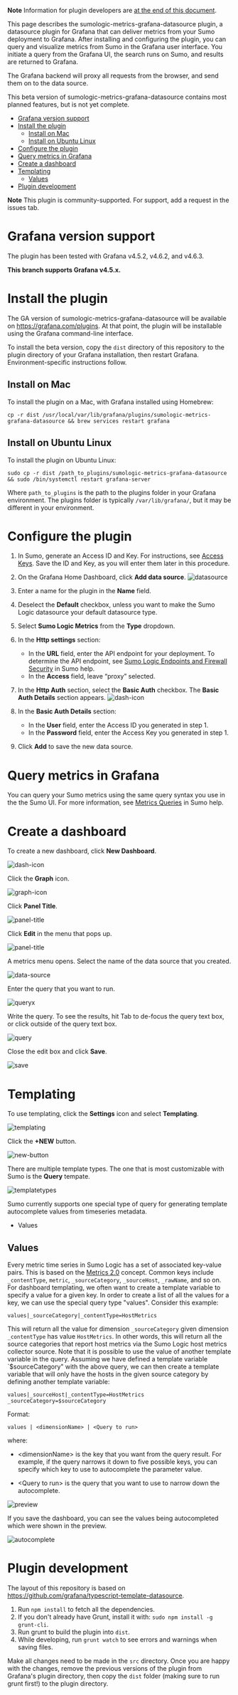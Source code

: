 **Note** Information for plugin developers are [at the end of this document](#plugin-development).

This page describes the sumologic-metrics-grafana-datasource plugin, a datasource plugin for Grafana that can deliver metrics from your Sumo deployment to Grafana. After installing and configuring the plugin, you can query and visualize metrics from Sumo in the Grafana user interface. You initiate a query from the Grafana UI, the search runs on Sumo, and results are returned to Grafana.

The Grafana backend will proxy all requests from the browser, and send them on to the data source.

This beta version of sumologic-metrics-grafana-datasource contains most planned features, but is not yet complete.


- [Grafana version support](#grafana-version-support)
- [Install the plugin](#install-the-plugin)
  * [Install on Mac](#install-on-mac)
  * [Install on Ubuntu Linux](#install-on-ubuntu-linux)
- [Configure the plugin](#configure-the-plugin)
- [Query metrics in Grafana](#query-metrics-in-grafana)
- [Create a dashboard](#create-a-dashboard)
- [Templating](#templating)
  * [Values](#values)
- [Plugin development](#plugin-development)

**Note** This plugin is community-supported. For support, add a request in the issues tab.

# Grafana version support

The plugin has been tested with Grafana v4.5.2, v4.6.2, and v4.6.3.

**This branch supports Grafana v4.5.x.**

# Install the plugin

The GA version of sumologic-metrics-grafana-datasource will be available on https://grafana.com/plugins. At that point, the plugin will be installable using the Grafana command-line interface. 

To install the beta version, copy the `dist` directory of this repository to the plugin directory of your Grafana installation, then restart Grafana. Environment-specific instructions follow.


## Install on Mac

To install the plugin on a Mac, with Grafana installed using Homebrew:

`cp -r dist /usr/local/var/lib/grafana/plugins/sumologic-metrics-grafana-datasource && brew services restart grafana`

## Install on Ubuntu Linux

To install the plugin on Ubuntu Linux:

`sudo cp -r dist /path_to_plugins/sumologic-metrics-grafana-datasource && sudo /bin/systemctl restart grafana-server`

Where `path_to_plugins`  is the path to the plugins folder in your Grafana environment. The plugins folder is typically `/var/lib/grafana/`, but it may be different in your environment. 

# Configure the plugin

1. In Sumo, generate an Access ID and Key. For instructions, see [Access Keys](https://help.sumologic.com/Manage/Security/Access-Keys). Save the ID and Key, as you will enter them later in this procedure. 

2. On the Grafana Home Dashboard, click **Add data source**.
![datasource](https://github.com/SumoLogic/sumologic-metrics-grafana-datasource/blob/master/screenshots/add-datasource.png)

3. Enter a name for the plugin in the **Name** field.  

4. Deselect the **Default** checkbox, unless you want to make the Sumo Logic datasource your default datasource type. 

5. Select **Sumo Logic Metrics** from the **Type** dropdown.

6. In the **Http settings** section:
   - In the **URL** field, enter the API endpoint for your deployment. To determine the API endpoint, see [Sumo Logic Endpoints and Firewall Security](https://help.sumologic.com/APIs/General-API-Information/Sumo-Logic-Endpoints-and-Firewall-Security) in Sumo help.
   - In the **Access** field, leave “proxy” selected. 

7. In the **Http Auth** section, select the **Basic Auth** checkbox. The **Basic Auth Details** section appears.
![dash-icon](https://github.com/SumoLogic/sumologic-metrics-grafana-datasource/blob/master/screenshots/basic-auth.png)

8. In the **Basic Auth Details** section:
   - In the **User** field, enter the Access ID you generated in step 1.
   - In the **Password** field, enter the Access Key you generated in step 1.

9. Click **Add** to save the new data source. 

# Query metrics in Grafana

You can query your Sumo metrics using the same query syntax you use in the the Sumo UI. For more information, see [Metrics Queries](https://help.sumologic.com/Metrics/Working-with-Metrics/Metrics-Queries) in Sumo help.




# Create a dashboard

To create a new dashboard, click **New Dashboard**.

![dash-icon](https://github.com/SumoLogic/sumologic-metrics-grafana-datasource/blob/master/screenshots/new-dash-icon.png)

Click the **Graph** icon.

![graph-icon](https://github.com/SumoLogic/sumologic-metrics-grafana-datasource/blob/master/screenshots/graph-icon.png)

Click **Panel Title**.

![panel-title](https://github.com/SumoLogic/sumologic-metrics-grafana-datasource/blob/master/screenshots/panel-title.png)

Click **Edit** in the menu that pops up.

![panel-title](https://github.com/SumoLogic/sumologic-metrics-grafana-datasource/blob/master/screenshots/edit-button.png)


A metrics menu opens. Select the name of the data source that you created.

![data-source](https://github.com/SumoLogic/sumologic-metrics-grafana-datasource/blob/master/screenshots/select-data-source.png)

Enter the query that you want to run.

![queryx](https://github.com/SumoLogic/sumologic-metrics-grafana-datasource/blob/master/screenshots/add-query.png)


Write the query. To see the results, hit Tab to de-focus the query text box, or click outside of the query text box.

![query](https://github.com/SumoLogic/sumologic-metrics-grafana-datasource/blob/master/screenshots/results.png)


Close the edit box and click **Save**.

![save](https://github.com/SumoLogic/sumologic-metrics-grafana-datasource/blob/master/screenshots/save.png)


# Templating

To use templating, click the **Settings** icon and select **Templating**.

![templating](https://github.com/SumoLogic/sumologic-metrics-grafana-datasource/blob/master/screenshots/settings-templating.png)


Click the **+NEW** button.

![new-button](https://github.com/SumoLogic/sumologic-metrics-grafana-datasource/blob/master/screenshots/new-button.png)

There are multiple template types. The one that is most customizable with Sumo is the **Query** tempate.  

![templatetypes](https://github.com/SumoLogic/sumologic-metrics-grafana-datasource/blob/master/screenshots/template-types.png)


Sumo currently supports one special type of query for generating template autocomplete values from timeseries metadata.

* Values

## Values

Every metric time series in Sumo Logic has a set of associated key-value pairs. This is based on the [Metrics 2.0](http://metrics20.org/) concept. Common keys include `_contentType`, `metric`, `_sourceCategory`, `_sourceHost`, `_rawName`, and so on. For dashboard templating, we often want to create a template variable to specify a value for a given key. In order to create a list of all the values for a key, we can use the special query type "values". Consider this example:

`values|_sourceCategory|_contentType=HostMetrics`

This will return all the value for dimension `_sourceCategory` given dimension `_contentType` has value `HostMetrics`. In other words, this will return all the source categories that report host metrics via the Sumo Logic host metrics collector source. Note that it is possible to use the value of another template variable in the query. Assuming we have defined a template variable `$sourceCategory" with the above query, we can then create a template variable that will only have the hosts in the given source category by defining another template variable:

`values|_sourceHost|_contentType=HostMetrics _sourceCategory=$sourceCategory`

Format: 

`values | <dimensionName> | <Query to run>`

where: 

* \<dimensionName\> is the key that you want from the query result. For example, if the query narrows it down to five possible keys, you can specify which key to use to autocomplete the parameter value.

* \<Query to run\> is the query that you want to use to narrow down the autocomplete. 

![preview](https://github.com/SumoLogic/sumologic-metrics-grafana-datasource/blob/master/screenshots/preview-values.png)

If you save the dashboard, you can see the values being autocompleted which were shown in the preview.

![autocomplete](https://github.com/SumoLogic/sumologic-metrics-grafana-datasource/blob/master/screenshots/cluster.png)


# Plugin development
The layout of this repository is based on https://github.com/grafana/typescript-template-datasource.

1. Run `npm install` to fetch all the dependencies.
2. If you don't already have Grunt, install it with: 
`sudo npm install -g grunt-cli`. 
3. Run grunt to build the plugin into `dist`.
4. While developing, run `grunt watch` to see errors and warnings when saving files.

Make all changes need to be made in the `src` directory. Once you are happy with the changes, remove the previous versions of the plugin from Grafana's plugin directory, then copy the `dist` folder (making sure to run grunt first!) to the plugin directory.
